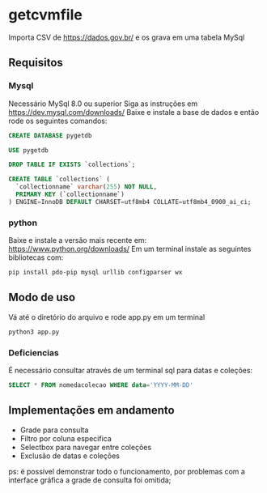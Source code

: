# getcvmfile
Importa CSV de https://dados.gov.br/ e os grava em uma tabela MySql

## Requisitos
### Mysql
Necessário MySql 8.0 ou superior
Siga as instruções em <a>https://dev.mysql.com/downloads/</a>
Baixe e instale a base de dados e então rode os seguintes comandos:
~~~~sql
CREATE DATABASE pygetdb
~~~~
~~~~sql
USE pygetdb
~~~~
~~~~sql
DROP TABLE IF EXISTS `collections`;
~~~~
~~~~sql
CREATE TABLE `collections` (
  `collectionname` varchar(255) NOT NULL,
  PRIMARY KEY (`collectionname`)
) ENGINE=InnoDB DEFAULT CHARSET=utf8mb4 COLLATE=utf8mb4_0900_ai_ci;
~~~~
### python
Baixe e instale a versão mais recente em: <a>https://www.python.org/downloads/</a>
Em um terminal instale as seguintes bibliotecas com:

~~~~bash
pip install pdo-pip mysql urllib configparser wx
~~~~

## Modo de uso
Vá até o diretório do arquivo e rode app.py em um terminal
~~~~bash
python3 app.py
~~~~

### Deficiencias
É necessário consultar através de um terminal sql para datas e coleções:
~~~~sql
SELECT * FROM nomedacolecao WHERE data='YYYY-MM-DD'
~~~~

## Implementações em andamento

* Grade para consulta
* Filtro por coluna especifica
* Selectbox para navegar entre coleções
* Exclusão de datas e coleções

ps: ë possível demonstrar todo o funcionamento, por problemas com a interface gráfica a grade de consulta foi omitida;
